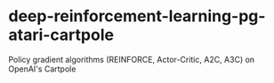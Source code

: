 # deep-reinforcement-learning-pg-atari-cartpole
Policy gradient algorithms (REINFORCE, Actor-Critic, A2C, A3C) on  OpenAI's Cartpole

